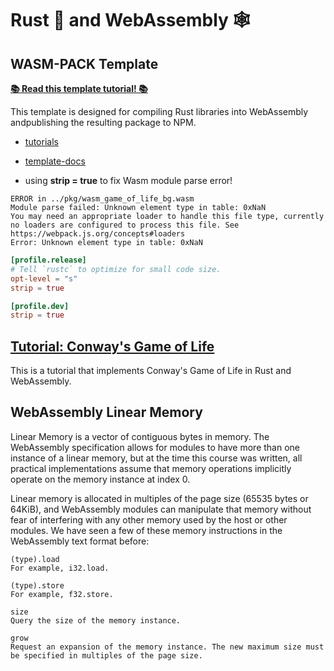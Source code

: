 # Rust 🦀 and WebAssembly 🕸

## WASM-PACK Template

[**📚 Read this template tutorial! 📚**](https://rustwasm.github.io/docs/wasm-pack/tutorials/npm-browser-packages/index.html)

This template is designed for compiling Rust libraries into WebAssembly andpublishing the resulting package to NPM.

- [tutorials](https://rustwasm.github.io/docs/wasm-pack/tutorials/index.html)
- [template-docs](https://rustwasm.github.io/docs/wasm-pack/tutorials/npm-browser-packages/index.html)

- using **strip = true** to fix Wasm module parse error!
```
ERROR in ../pkg/wasm_game_of_life_bg.wasm
Module parse failed: Unknown element type in table: 0xNaN
You may need an appropriate loader to handle this file type, currently no loaders are configured to process this file. See https://webpack.js.org/concepts#loaders
Error: Unknown element type in table: 0xNaN
```

```toml
[profile.release]
# Tell `rustc` to optimize for small code size.
opt-level = "s"
strip = true

[profile.dev]
strip = true
```

## [Tutorial: Conway's Game of Life](https://rustwasm.github.io/docs/book/game-of-life/introduction.html#tutorial-conways-game-of-life)
This is a tutorial that implements Conway's Game of Life in Rust and WebAssembly.

## WebAssembly Linear Memory
Linear Memory is a vector of contiguous bytes in memory. The WebAssembly specification allows for modules to have more than one instance of a linear memory, but at the time this course was written, all practical implementations assume that memory operations implicitly operate on the memory instance at index 0.

Linear memory is allocated in multiples of the page size (65535 bytes or 64KiB), and WebAssembly modules can manipulate that memory without fear of interfering with any other memory used by the host or other modules. We have seen a few of these memory instructions in the WebAssembly text format before:

```
(type).load
For example, i32.load.

(type).store 
For example, f32.store.

size
Query the size of the memory instance.

grow 
Request an expansion of the memory instance. The new maximum size must be specified in multiples of the page size.
```
